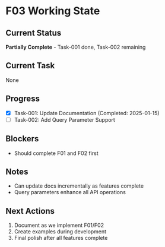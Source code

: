 # F03 Working State

## Current Status
**Partially Complete** - Task-001 done, Task-002 remaining

## Current Task
None

## Progress
- [x] Task-001: Update Documentation (Completed: 2025-01-15)
- [ ] Task-002: Add Query Parameter Support

## Blockers
- Should complete F01 and F02 first

## Notes
- Can update docs incrementally as features complete
- Query parameters enhance all API operations

## Next Actions
1. Document as we implement F01/F02
2. Create examples during development
3. Final polish after all features complete